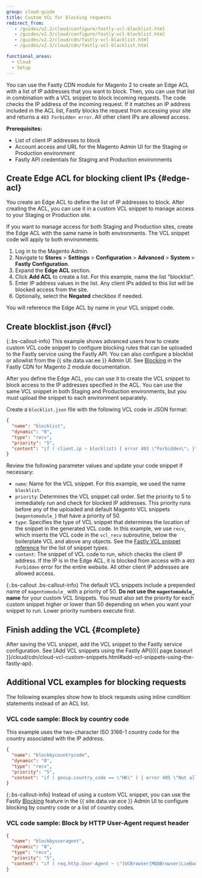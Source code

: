 ```yaml
---
group: cloud-guide
title: Custom VCL for blocking requests
redirect_from:
   - /guides/v2.2/cloud/configure/fastly-vcl-blacklist.html
   - /guides/v2.3/cloud/configure/fastly-vcl-blacklist.html
   - /guides/v2.2/cloud/cdn/fastly-vcl-blacklist.html
   - /guides/v2.3/cloud/cdn/fastly-vcl-blacklist.html

functional_areas:
  - Cloud
  - Setup
---
```


You can use the Fastly CDN module for Magento 2 to create an Edge ACL with a list of IP addresses that you want to block. Then, you can use that list in combination with a VCL snippet to block incoming requests. The code checks the IP address of the incoming request. If it matches an IP address included in the ACL list, Fastly blocks the request from accessing your site and returns a `403 Forbidden error`. All other client IPs are allowed access.

**Prerequisites:**

-  List of client IP addresses to block
-  Account access and URL for the Magento Admin UI for the Staging or Production environment
-  Fastly API credentials for Staging and Production environments

## Create Edge ACL for blocking client IPs {#edge-acl}

You create an Edge ACL to define the list of IP addresses to block. After creating the ACL, you can use it in a custom VCL snippet to manage access to your Staging or Production site.

If you want to manage access for both Staging and Production sites, create the Edge ACL with the same name in both environments. The VCL snippet code will apply to both environments.

1. Log in to the Magento Admin.
1. Navigate to **Stores** > **Settings** > **Configuration** > **Advanced** > **System** > **Fastly Configuration**.
1. Expand the **Edge ACL** section.
1. Click **Add ACL** to create a list. For this example, name the list "blocklist".
1. Enter IP address values in the list. Any client IPs added to this list will be blocked access from the site.
1. Optionally, select the **Negated** checkbox if needed.

You will reference the Edge ACL by name in your VCL snippet code.

## Create blocklist.json {#vcl}

{:.bs-callout-info}
This example shows advanced users how to create custom VCL code snippet to configure blocking rules that can be uploaded to the Fastly service using the Fastly API. You can also configure a blocklist or allowlist from the {{ site.data.var.ee }} Admin UI. See [Blocking](https://github.com/fastly/fastly-magento2/blob/master/Documentation/Guides/BLOCKING.md) in the Fastly CDN for Magento 2 module documentation.

After you define the Edge ACL, you can use it to create the VCL snippet to block access to the IP addresses specified in the ACL. You can use the same VCL snippet in both Staging and Production environments, but you must upload the snippet to each environment separately.

Create a `blocklist.json` file with the following VCL code in JSON format:

```json
{
  "name": "blocklist",
  "dynamic": "0",
  "type": "recv",
  "priority": "5",
  "content": "if ( client.ip ~ blocklist) { error 403 \"Forbidden\"; }"
}
```

Review the following parameter values and update your code snippet if necessary:

-  `name`: Name for the VCL snippet. For this example, we used the name `blocklist`.
-  `priority`: Determines the VCL snippet call order. Set the priority to 5 to immediately run and check for blocked IP addresses. This priority runs before any of the uploaded and default Magento VCL snippets (`magentomodule_`) that have a priority of 50.
-  `type`: Specifies the type of VCL snippet that determines the location of the snippet in the generated VCL code. In this example,  we use `recv`, which inserts the VCL code in the `vcl_recv` subroutine, below the boilerplate VCL and above any objects. See the [Fastly VCL snippet reference](https://docs.fastly.com/api/config#api-section-snippet) for the list of snippet types.
-  `content`: The snippet of VCL code to run, which checks the client IP address. If the IP is in the Edge ACL, it is blocked from access with a `403 Forbidden` error for the entire website. All other client IP addresses are allowed access.

{:.bs-callout .bs-callout-info}
The default VCL snippets include a prepended name of `magentomodule_` with a priority of 50.  **Do not use the `magentomodule_` name** for your custom VCL Snippets. You must also set the priority for each custom snippet higher or lower than 50 depending on when you want your snippet to run. Lower priority numbers execute first.

## Finish adding the VCL {#complete}

After saving the VCL snippet, add the VCL snippet to the Fastly service configuration. See [Add VCL snippets using the Fastly API]({{ page.baseurl }}/cloud/cdn/cloud-vcl-custom-snippets.html#add-vcl-snippets-using-the-fastly-api).

## Additional VCL examples for blocking requests

The following examples show how to block requests using inline condition statements instead of an ACL list.

### VCL code sample: Block by country code

This example uses the two-character ISO 3166-1 country code for the country associated with the IP address.

```json
{
  "name": "blockbycountrycode",
  "dynamic": "0",
  "type": "recv",
  "priority": "5",
  "content": "if ( geoip.country_code == \"HK\" ) { error 405 \"Not allowed\";}"
}
```

{:.bs-callout-info}
Instead of using a custom VCL snippet, you can use the Fastly [Blocking](https://github.com/fastly/fastly-magento2/blob/master/Documentation/Guides/BLOCKING.md) feature in the {{ site.data.var.ece }} Admin UI to configure blocking by country code or a list of country codes.

### VCL code sample: Block by HTTP User-Agent request header

```json
{
  "name": "blockbyuseragent",
  "dynamic": "0",
  "type": "recv",
  "priority": "5",
  "content": "if ( req.http.User-Agent ~ \"(UCBrowser|MQQBrowser|LieBaoFast|Mb2345Browser)\" ) {error 405 \"Not allowed\";}"
}
```
